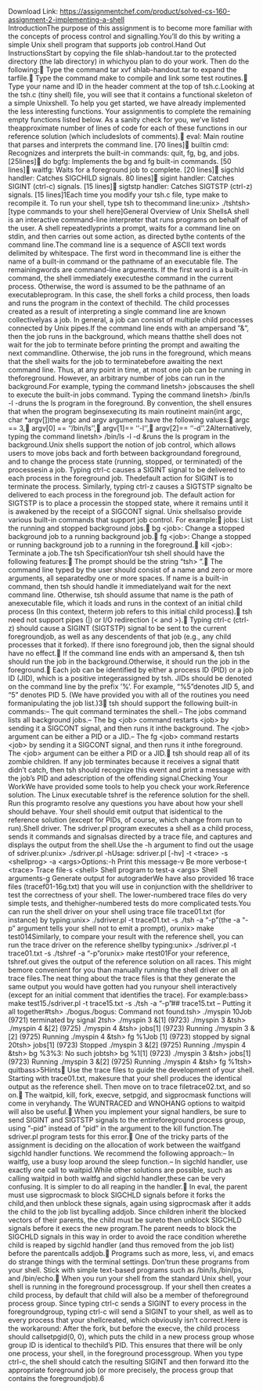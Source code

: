 Download Link: https://assignmentchef.com/product/solved-cs-160-assignment-2-implementing-a-shell
<br>
IntroductionThe purpose of this assignment is to become more familiar with the concepts of process control and signalling.You’ll do this by writing a simple Unix shell program that supports job control.Hand Out InstructionsStart by copying the file shlab-handout.tar to the protected directory (the lab directory) in whichyou plan to do your work. Then do the following:&#xf; Type the command tar xvf shlab-handout.tar to expand the tarfile.&#xf; Type the command make to compile and link some test routines.&#xf; Type your name and ID in the header comment at the top of tsh.c.Looking at the tsh.c (tiny shell) file, you will see that it contains a functional skeleton of a simple Unixshell. To help you get started, we have already implemented the less interesting functions. Your assignmentis to complete the remaining empty functions listed below. As a sanity check for you, we’ve listed theapproximate number of lines of code for each of these functions in our reference solution (which includeslots of comments).&#xf; eval: Main routine that parses and interprets the command line. [70 lines]&#xf; builtin cmd: Recognizes and interprets the built-in commands: quit, fg, bg, and jobs. [25lines]&#xf; do bgfg: Implements the bg and fg built-in commands. [50 lines]&#xf; waitfg: Waits for a foreground job to complete. [20 lines]&#xf; sigchld handler: Catches SIGCHILD signals. 80 lines]&#xf; sigint handler: Catches SIGINT (ctrl-c) signals. [15 lines]&#xf; sigtstp handler: Catches SIGTSTP (ctrl-z) signals. [15 lines]1Each time you modify your tsh.c file, type make to recompile it. To run your shell, type tsh to thecommand line:unix&gt; ./tshtsh&gt; [type commands to your shell here]General Overview of Unix ShellsA shell is an interactive command-line interpreter that runs programs on behalf of the user. A shell repeatedlyprints a prompt, waits for a command line on stdin, and then carries out some action, as directed bythe contents of the command line.The command line is a sequence of ASCII text words delimited by whitespace. The first word in thecommand line is either the name of a built-in command or the pathname of an executable file. The remainingwords are command-line arguments. If the first word is a built-in command, the shell immediately executesthe command in the current process. Otherwise, the word is assumed to be the pathname of an executableprogram. In this case, the shell forks a child process, then loads and runs the program in the context of thechild. The child processes created as a result of interpreting a single command line are known collectivelyas a job. In general, a job can consist of multiple child processes connected by Unix pipes.If the command line ends with an ampersand ”&amp;”, then the job runs in the background, which means thatthe shell does not wait for the job to terminate before printing the prompt and awaiting the next commandline. Otherwise, the job runs in the foreground, which means that the shell waits for the job to terminatebefore awaiting the next command line. Thus, at any point in time, at most one job can be running in theforeground. However, an arbitrary number of jobs can run in the background.For example, typing the command linetsh&gt; jobscauses the shell to execute the built-in jobs command. Typing the command linetsh&gt; /bin/ls -l -druns the ls program in the foreground. By convention, the shell ensures that when the program beginsexecuting its main routineint main(int argc, char *argv[])the argc and argv arguments have the following values:&#xf; argc == 3,&#xf; argv[0] == ‘‘/bin/ls’’,&#xf; argv[1]== ‘‘-l’’,&#xf; argv[2]== ‘‘-d’’.2Alternatively, typing the command linetsh&gt; /bin/ls -l -d &amp;runs the ls program in the background.Unix shells support the notion of job control, which allows users to move jobs back and forth between backgroundand foreground, and to change the process state (running, stopped, or terminated) of the processesin a job. Typing ctrl-c causes a SIGINT signal to be delivered to each process in the foreground job. Thedefault action for SIGINT is to terminate the process. Similarly, typing ctrl-z causes a SIGTSTP signalto be delivered to each process in the foreground job. The default action for SIGTSTP is to place a processin the stopped state, where it remains until it is awakened by the receipt of a SIGCONT signal. Unix shellsalso provide various built-in commands that support job control. For example:&#xf; jobs: List the running and stopped background jobs.&#xf; bg &lt;job&gt;: Change a stopped background job to a running background job.&#xf; fg &lt;job&gt;: Change a stopped or running background job to a running in the foreground.&#xf; kill &lt;job&gt;: Terminate a job.The tsh SpecificationYour tsh shell should have the following features:&#xf; The prompt should be the string “tsh&gt; ”.&#xf; The command line typed by the user should consist of a name and zero or more arguments, all separatedby one or more spaces. If name is a built-in command, then tsh should handle it immediatelyand wait for the next command line. Otherwise, tsh should assume that name is the path of anexecutable file, which it loads and runs in the context of an initial child process (In this context, theterm job refers to this initial child process).&#xf; tsh need not support pipes (|) or I/O redirection (&lt; and &gt;).&#xf; Typing ctrl-c (ctrl-z) should cause a SIGINT (SIGTSTP) signal to be sent to the current foregroundjob, as well as any descendents of that job (e.g., any child processes that it forked). If there isno foreground job, then the signal should have no effect.&#xf; If the command line ends with an ampersand &amp;, then tsh should run the job in the background.Otherwise, it should run the job in the foreground.&#xf; Each job can be identified by either a process ID (PID) or a job ID (JID), which is a positive integerassigned by tsh. JIDs should be denoted on the command line by the prefix ’%’. For example, “%5”denotes JID 5, and “5” denotes PID 5. (We have provided you with all of the routines you need formanipulating the job list.)3&#xf; tsh should support the following built-in commands:– The quit command terminates the shell.– The jobs command lists all background jobs.– The bg &lt;job&gt; command restarts &lt;job&gt; by sending it a SIGCONT signal, and then runs it inthe background. The &lt;job&gt; argument can be either a PID or a JID.– The fg &lt;job&gt; command restarts &lt;job&gt; by sending it a SIGCONT signal, and then runs it inthe foreground. The &lt;job&gt; argument can be either a PID or a JID.&#xf; tsh should reap all of its zombie children. If any job terminates because it receives a signal thatit didn’t catch, then tsh should recognize this event and print a message with the job’s PID and adescription of the offending signal.Checking Your WorkWe have provided some tools to help you check your work.Reference solution. The Linux executable tshref is the reference solution for the shell. Run this programto resolve any questions you have about how your shell should behave. Your shell should emit output that isidentical to the reference solution (except for PIDs, of course, which change from run to run).Shell driver. The sdriver.pl program executes a shell as a child process, sends it commands and signalsas directed by a trace file, and captures and displays the output from the shell.Use the -h argument to find out the usage of sdriver.pl:unix&gt; ./sdriver.pl -hUsage: sdriver.pl [-hv] -t &lt;trace&gt; -s &lt;shellprog&gt; -a &lt;args&gt;Options:-h Print this message-v Be more verbose-t &lt;trace&gt; Trace file-s &lt;shell&gt; Shell program to test-a &lt;args&gt; Shell arguments-g Generate output for autograderWe have also provided 16 trace files (tracef01-16g.txt) that you will use in conjunction with the shelldriver to test the correctness of your shell. The lower-numbered trace files do very simple tests, and thehigher-numbered tests do more complicated tests.You can run the shell driver on your shell using trace file trace01.txt (for instance) by typing:unix&gt; ./sdriver.pl -t trace01.txt -s ./tsh -a “-p”(the -a “-p” argument tells your shell not to emit a prompt), orunix&gt; make test014Similarly, to compare your result with the reference shell, you can run the trace driver on the reference shellby typing:unix&gt; ./sdriver.pl -t trace01.txt -s ./tshref -a “-p”orunix&gt; make rtest01For your reference, tshref.out gives the output of the reference solution on all races. This might bemore convenient for you than manually running the shell driver on all trace files.The neat thing about the trace files is that they generate the same output you would have gotten had you runyour shell interactively (except for an initial comment that identifies the trace). For example:bass&gt; make test15./sdriver.pl -t trace15.txt -s ./tsh -a “-p”## trace15.txt – Putting it all together#tsh&gt; ./bogus./bogus: Command not found.tsh&gt; ./myspin 10Job (9721) terminated by signal 2tsh&gt; ./myspin 3 &amp;[1] (9723) ./myspin 3 &amp;tsh&gt; ./myspin 4 &amp;[2] (9725) ./myspin 4 &amp;tsh&gt; jobs[1] (9723) Running ./myspin 3 &amp;[2] (9725) Running ./myspin 4 &amp;tsh&gt; fg %1Job [1] (9723) stopped by signal 20tsh&gt; jobs[1] (9723) Stopped ./myspin 3 &amp;[2] (9725) Running ./myspin 4 &amp;tsh&gt; bg %3%3: No such jobtsh&gt; bg %1[1] (9723) ./myspin 3 &amp;tsh&gt; jobs[1] (9723) Running ./myspin 3 &amp;[2] (9725) Running ./myspin 4 &amp;tsh&gt; fg %1tsh&gt; quitbass&gt;5Hints&#xf; Use the trace files to guide the development of your shell. Starting with trace01.txt, makesure that your shell produces the identical output as the reference shell. Then move on to trace filetrace02.txt, and so on.&#xf; The waitpid, kill, fork, execve, setpgid, and sigprocmask functions will come in veryhandy. The WUNTRACED and WNOHANG options to waitpid will also be useful.&#xf; When you implement your signal handlers, be sure to send SIGINT and SIGTSTP signals to the entireforeground process group, using ”-pid” instead of ”pid” in the argument to the kill function.The sdriver.pl program tests for this error.&#xf; One of the tricky parts of the assignment is deciding on the allocation of work between the waitfgand sigchld handler functions. We recommend the following approach:– In waitfg, use a busy loop around the sleep function.– In sigchld handler, use exactly one call to waitpid.While other solutions are possible, such as calling waitpid in both waitfg and sigchld handler,these can be very confusing. It is simpler to do all reaping in the handler.&#xf; In eval, the parent must use sigprocmask to block SIGCHLD signals before it forks the child,and then unblock these signals, again using sigprocmask after it adds the child to the job list bycalling addjob. Since children inherit the blocked vectors of their parents, the child must be sureto then unblock SIGCHLD signals before it execs the new program.The parent needs to block the SIGCHLD signals in this way in order to avoid the race condition wherethe child is reaped by sigchld handler (and thus removed from the job list) before the parentcalls addjob.&#xf; Programs such as more, less, vi, and emacs do strange things with the terminal settings. Don’trun these programs from your shell. Stick with simple text-based programs such as /bin/ls,/bin/ps, and /bin/echo.&#xf; When you run your shell from the standard Unix shell, your shell is running in the foreground processgroup. If your shell then creates a child process, by default that child will also be a member of theforeground process group. Since typing ctrl-c sends a SIGINT to every process in the foregroundgroup, typing ctrl-c will send a SIGINT to your shell, as well as to every process that your shellcreated, which obviously isn’t correct.Here is the workaround: After the fork, but before the execve, the child process should callsetpgid(0, 0), which puts the child in a new process group whose group ID is identical to thechild’s PID. This ensures that there will be only one process, your shell, in the foreground processgroup. When you type ctrl-c, the shell should catch the resulting SIGINT and then forward itto the appropriate foreground job (or more precisely, the process group that contains the foregroundjob).6